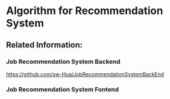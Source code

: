 # Algorithm for Recommendation System



## Related Information:



### Job Recommendation System Backend

https://github.com/sw-Hua/JobRecommendationSystemBackEnd



### Job Recommendation System Fontend

